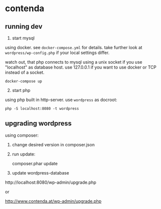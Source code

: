 contenda
========

running dev
-----------

1) start mysql

using docker. see `docker-compose.yml` for details.
take further look at `wordpress/wp-config.php` if your local settings differ.

watch out, that php connects to mysql using a unix socket if you use "localhost" as database host.
use 127.0.0.1 if you want to use docker or TCP instead of a socket.

    docker-compose up

2) start php

using php built in http-server. use `wordpress` as docroot:

    php -S localhost:8080 -t wordpress

upgrading wordpress
-------------------

using composer:

1) change desired version in composer.json
2) run update:

    composer.phar update

3) update wordpress-database

http://localhost:8080/wp-admin/upgrade.php

or

http://www.contenda.at/wp-admin/upgrade.php